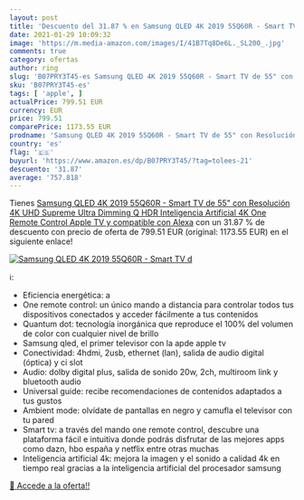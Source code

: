 ```yaml
---
layout: post
title: 'Descuento del 31.87 % en Samsung QLED 4K 2019 55Q60R - Smart TV d'
date: 2021-01-29 10:09:32
image: 'https://m.media-amazon.com/images/I/41B7Tq8De6L._SL200_.jpg'
comments: true
category: ofertas
author: ring
slug: 'B07PRY3T45-es Samsung QLED 4K 2019 55Q60R - Smart TV de 55" con...'
sku: 'B07PRY3T45-es'
tags: [ 'apple', ]
actualPrice: 799.51 EUR
currency: EUR
price: 799.51
comparePrice: 1173.55 EUR
prodname: 'Samsung QLED 4K 2019 55Q60R - Smart TV de 55" con Resolución 4K UHD  Supreme Ultra Dimming  Q HDR  Inteligencia Artificial 4K  One Remote Control  Apple TV y compatible con Alexa'
country: 'es'
flag: '🇪🇸'
buyurl: 'https://www.amazon.es/dp/B07PRY3T45/?tag=tolees-21'
descuento: '31.87'
average: '757.818'
---
```


Tienes [Samsung QLED 4K 2019 55Q60R - Smart TV de 55" con Resolución 4K UHD  Supreme Ultra Dimming  Q HDR  Inteligencia Artificial 4K  One Remote Control  Apple TV y compatible con Alexa](https://www.amazon.es/dp/B07PRY3T45/?tag=tolees-21) con un 31.87 % de descuento con precio de oferta de 799.51 EUR (original: 1173.55 EUR) en el siguiente enlace!

[![Samsung QLED 4K 2019 55Q60R - Smart TV d](https://m.media-amazon.com/images/I/41B7Tq8De6L._SL200_.jpg)](https://www.amazon.es/dp/B07PRY3T45/?tag=tolees-21)

ℹ️:

- Eficiencia energética: a
- One remote control: un único mando a distancia para controlar todos tus dispositivos conectados y acceder fácilmente a tus contenidos
- Quantum dot: tecnología inorgánica que reproduce el 100% del volumen de color con cualquier nivel de brillo
- Samsung qled, el primer televisor con la apde apple tv
- Conectividad: 4hdmi, 2usb, ethernet (lan), salida de audio digital (óptica) y ci slot
- Audio: dolby digital plus, salida de sonido 20w, 2ch, multiroom link y bluetooth audio
- Universal guide: recibe recomendaciones de contenidos adaptados a tus gustos
- Ambient mode: olvídate de pantallas en negro y camufla el televisor con tu pared
- Smart tv: a través del mando one remote control, descubre una plataforma fácil e intuitiva donde podrás disfrutar de las mejores apps como dazn, hbo españa y netflix entre otras muchas
- Inteligencia artificial 4k: mejora la imagen y el sonido a calidad 4k en tiempo real gracias a la inteligencia artificial del procesador samsung

[🛒 Accede a la oferta!!](https://www.amazon.es/dp/B07PRY3T45/?tag=tolees-21)
